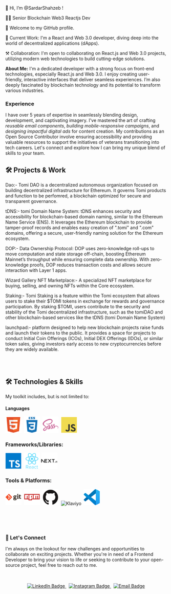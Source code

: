 🙋 Hi, I’m @SardarShahzeb !

👨‍💼 Senior Blockchain Web3 Reactjs Dev

🤝 Welcome to my GitHub profile. 

🌱 Current Work: I'm a React and Web 3.0 developer, diving deep into the world of decentralized applications (dApps).

⚒️ Collaboration: I'm open to collaborating on React.js and Web 3.0 projects, utilizing modern web technologies to build cutting-edge solutions.

**About Me:**
I'm a dedicated developer with a strong focus on front-end technologies, especially React.js and Web 3.0. I enjoy creating user-friendly, interactive interfaces that deliver seamless experiences. I’m also deeply fascinated by blockchain technology and its potential to transform various industries.

### Experience
I have over 5 years of expertise in seamlessly blending design, development, and captivating imagery. I've mastered the art of crafting _reusable email components_, _building mobile-responsive campaigns_, and _designing impactful digital ads_ for content creation. My contributions as an Open Source Contributor involve ensuring accessibility and providing valuable resources to support the initiatives of veterans transitioning into tech careers. Let's connect and explore how I can bring my unique blend of skills to your team.

## 🛠️ Projects & Work
Dao:- Tomi DAO is a decentralized autonomous organization focused on building decentralized infrastructure for Ethereum. It governs Tomi products and function to be perfomred, a blockchain optimized for secure and transparent governance. 

tDNS:- tomi Domain Name System: tDNS enhances security and accessibility for blockchain-based domain naming, similar to the Ethereum Name Service (ENS). It leverages the Ethereum blockchain to provide tamper-proof records and enables easy creation of ".tomi" and ".com" domains, offering a secure, user-friendly naming solution for the Ethereum ecosystem.

DOP:- Data Ownership Protocol: DOP uses zero-knowledge roll-ups to move computation and state storage off-chain, boosting Ethereum Mainnet’s throughput while ensuring complete data ownership. With zero-knowledge proofs, DOP reduces transaction costs and allows secure interaction with Layer 1 apps.

Wizard Gallery NFT Marketplace:- A specialized NFT marketplace for buying, selling, and owning NFTs within the Core ecosystem.

Staking:- Tomi Staking is a feature within the Tomi ecosystem that allows users to stake their $TOMI tokens in exchange for rewards and governance participation. By staking $TOMI, users contribute to the security and stability of the Tomi decentralized infrastructure, such as the tomiDAO and other blockchain-based services like the tDNS (tomi Domain Name System)

launchpad:- platform designed to help new blockchain projects raise funds and launch their tokens to the public. It provides a space for projects to conduct Initial Coin Offerings (ICOs), Initial DEX Offerings (IDOs), or similar token sales, giving investors early access to new cryptocurrencies before they are widely available. 


<br><br>

## 🛠️ Technologies & Skills
My toolkit includes, but is not limited to:

 #### Languages 
<div>
   <img src="https://github.com/devicons/devicon/blob/master/icons/html5/html5-original.svg" title="HTML5" alt="HTML" width="50" height="50"/>&nbsp;
  <img src="https://github.com/devicons/devicon/blob/master/icons/css3/css3-plain-wordmark.svg"  title="CSS3" alt="CSS" width="50" height="50"/>&nbsp;
  <img src="https://github.com/devicons/devicon/blob/master/icons/sass/sass-original.svg"  title="SASS" alt="SASS" width="50" height="50"/>&nbsp;
  <img src="https://github.com/devicons/devicon/blob/master/icons/javascript/javascript-original.svg" title="JavaScript" alt="JavaScript" width="50" height="50"/>&nbsp;

</div>

### Frameworks/Libraries: 
<div>
  <img src="https://github.com/devicons/devicon/blob/master/icons/typescript/typescript-original.svg" title="TYPESCRIPT" alt="Typescript" width="50" height="50"/>&nbsp;
  <img src="https://github.com/devicons/devicon/blob/master/icons/react/react-original-wordmark.svg" title="React" alt="React" width="50" height="50"/>
  <img src="https://github.com/devicons/devicon/blob/master/icons/nextjs/nextjs-original-wordmark.svg" title="Nextjs" alt="NextJS" width="50" height="50"/>&nbsp;
</div>

### Tools & Platforms: 
<div>
 <img src="https://github.com/devicons/devicon/blob/master/icons/git/git-original-wordmark.svg" title="Git" alt="Git" width="50" height="50"/>&nbsp;
 <img src="https://github.com/devicons/devicon/blob/master/icons/npm/npm-original-wordmark.svg" title="npm" alt="npm" width="50" height="50"/>&nbsp;
 <img src="https://github.com/devicons/devicon/blob/master/icons/github/github-original.svg" title="GitHub" alt="GitHub" width="50" height="50"/>&nbsp;
 <img src="https://res.cloudinary.com/dujkjy2e2/image/upload/c_scale,w_394,x_697,y_516/v1708701249/klaviyo-new-20228862_pf9p74.jpg" title="Klaviyo" alt="Klaviyo" width="50" />&nbsp;
 <img src="https://github.com/devicons/devicon/blob/master/icons/vscode/vscode-original.svg" title="VSCode" alt="VSCode" width="50" height="50"/>&nbsp;
</div>


<br><br><br>


### 🤝 Let's Connect
I'm always on the lookout for new challenges and opportunities to collaborate on exciting projects. Whether you're in need of a Frontend Developer to bring your vision to life or seeking to contribute to your open-source project, feel free to reach out to me.

<div id="badges" align="center">
  <br><br>
  <a href="https://www.linkedin.com/in/shahzeb-naseer-82255b185/">
    <img src="https://img.shields.io/badge/LinkedIn-blue?style=for-the-badge&logo=linkedin&logoColor=white" alt="LinkedIn Badge"/>
  </a>&nbsp;
  <a href="https://www.instagram.com/shahzeb.naseer2">
    <img src="https://img.shields.io/badge/Instagram-blue?style=for-the-badge&logo=instagram&logoColor=white&color=e95950" alt="Instagram Badge" />
  </a>&nbsp;
  <a href="mailto:shahzeb.naseer2@gmail.com">
    <img src="https://img.shields.io/badge/Gmail-blue?style=for-the-badge&logo=gmail&logoColor=white&color=bb001b" alt="Email Badge" />
  </a>
</div>

